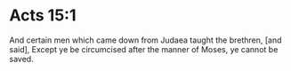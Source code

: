 # Acts 15:1

And certain men which came down from Judaea taught the brethren, [and said], Except ye be circumcised after the manner of Moses, ye cannot be saved.